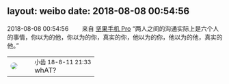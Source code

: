 layout: weibo
date: 2018-08-08 00:54:56
---
<meta name="referrer" content="no-referrer" />

2018-08-08 00:54:56  &nbsp;&nbsp;&nbsp;&nbsp;&nbsp;&nbsp; 来自 <a href="http://app.weibo.com/t/feed/Z4AgP" rel="nofollow">坚果手机 Pro</a>
“两人之间的沟通实际上是六个人的事情，你以为的他，你以为的你，真实的你，他以为的你，他以为的他，真实的他。” ​​​

<table style="width: 100%;">
  <tr>
    <td style="width: 40px;"><img style="border-radius:50%" src="https://tva3.sinaimg.cn/crop.0.0.480.480.50/4d4bc111jw8ejj3t36gwaj20dc0dc769.jpg?KID=imgbed,tva&Expires=1624466412&ssig=pUUdJii4V6"></td>
    <td colspan="2"><small>小齿 18-8-11 21:33</small><br/>whAT?</td>
  </tr>
</table>
